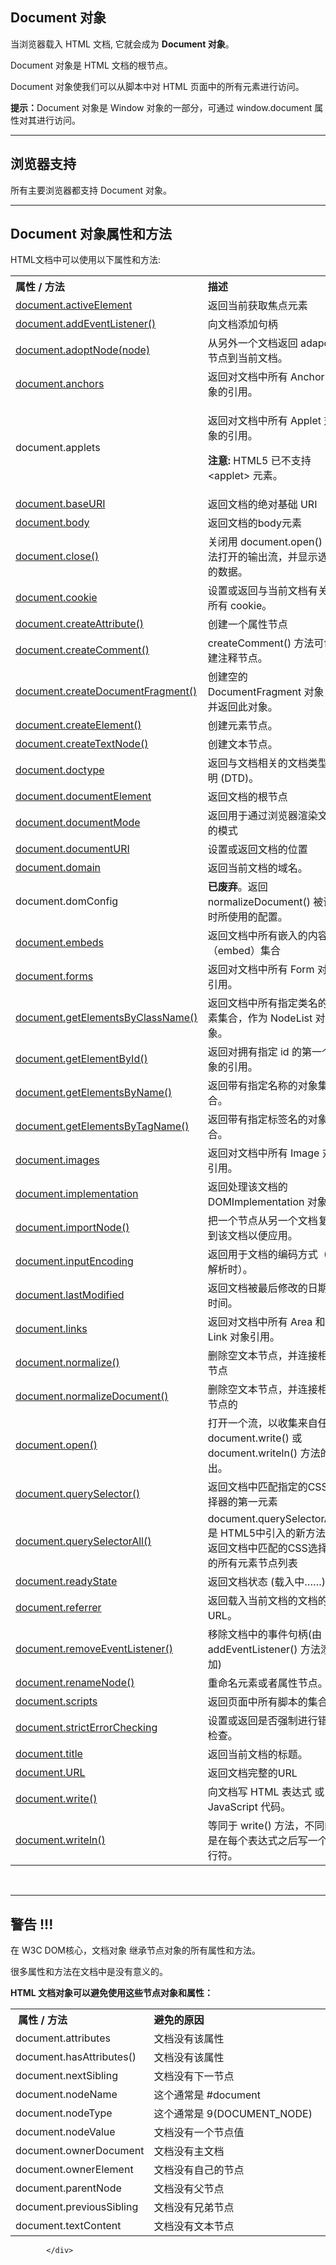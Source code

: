 <div class="article-intro" id="content">
<h2>Document 对象</h2>
<p>当浏览器载入 HTML 文档, 它就会成为 <strong>Document 对象</strong>。</p>
<p>Document 对象是 HTML 文档的根节点。</p>
<p>Document 对象使我们可以从脚本中对 HTML 页面中的所有元素进行访问。</p>
<p><b>提示：</b>Document 对象是 Window 对象的一部分，可通过 window.document 属性对其进行访问。</p>

<hr>
<h2>浏览器支持</h2>
<p>
<p>所有主要浏览器都支持 Document 对象。</p>

<hr>
<h2>Document 对象属性和方法</h2>
<p>HTML文档中可以使用以下属性和方法:</p>



<table class="reference notranslate">
<tbody><tr>
<th width="35%" align="left">属性 / 方法</th>
    <th align="left">描述</th>
</tr>
<tr>
    <td><a href="prop-document-activeelement.html">document.activeElement</a></td>
    <td>返回当前获取焦点元素</td>
</tr>
<tr>
    <td><a href="met-document-addeventlistener.html">document.addEventListener()</a></td>
    <td>向文档添加句柄</td>
</tr>

<tr>
<td><a href="/jsref/met-document-adoptnode.html" rel="noopener" target="_blank">document.adoptNode(node)</a></td>
	<td>从另外一个文档返回  adapded 节点到当前文档。</td>
</tr>
<tr>
<td><a href="coll-doc-anchors.html">document.anchors</a></td>
    <td>返回对文档中所有 Anchor 对象的引用。</td>
</tr>
<tr>
<td>document.applets</td>
    <td><p>返回对文档中所有 Applet 对象的引用。</p><p><span class="deprecated"><b>注意:</b> HTML5 已不支持 &lt;applet&gt; 元素。</span></p></td>
</tr>
<tr>
<td><a href="prop-doc-baseuri.html">document.baseURI</a></td>
	<td>返回文档的绝对基础 URI</td>
</tr>
<tr>
<td><a href="/jsref/prop-doc-body.html" rel="noopener" target="_blank">document.body</a></td>
    <td>返回文档的body元素</td>
</tr>
<tr>
<td><a href="met-doc-close.html">document.close()</a></td>
    <td>关闭用 document.open() 方法打开的输出流，并显示选定的数据。</td>
</tr>
<tr>
<td><a href="prop-doc-cookie.html">document.cookie</a></td>
    <td>设置或返回与当前文档有关的所有 cookie。</td>
</tr>
<tr>
<td><a href="met-document-createattribute.html">document.createAttribute()</a></td>
	<td>创建一个属性节点</td>
</tr>
<tr>
<td><a href="met-document-createcomment.html">document.createComment()</a></td>
	<td>createComment() 方法可创建注释节点。</td>
</tr>
<tr>
<td><a href="met-document-createdocumentfragment.html">document.createDocumentFragment()</a></td>
	<td>创建空的 DocumentFragment 对象，并返回此对象。</td>
</tr>
<tr>
<td><a href="met-document-createelement.html">document.createElement()</a></td>
	<td>创建元素节点。</td>
</tr>
<tr>
<td><a href="met-document-createtextnode.html">document.createTextNode()</a></td>
	<td>创建文本节点。</td>
</tr>
<tr>
<td><a href="prop-document-doctype.html">document.doctype</a></td>
	<td>返回与文档相关的文档类型声明 (DTD)。</td>
</tr>
<tr>
<td><a href="prop-document-documentelement.html">document.documentElement</a></td>
	<td>返回文档的根节点</td>
</tr>
<tr>
<td><a href="prop-doc-documentmode.html">document.documentMode</a></td>
    <td>返回用于通过浏览器渲染文档的模式</td>
</tr>
<tr>
<td><a href="prop-document-documenturi.html">document.documentURI</a></td>
	<td>设置或返回文档的位置</td>
</tr>
<tr>
<td><a href="prop-doc-domain.html">document.domain</a></td>
    <td>返回当前文档的域名。</td>
</tr>
<tr>
<td>document.domConfig</td>
	<td><span class="deprecated"><b>已废弃</b>。</span>返回 normalizeDocument() 被调用时所使用的配置。</td>
</tr>
<tr>
	<td><a href="/jsref/coll-doc-embeds.html" rel="noopener" target="_blank">document.embeds</a></td>
	<td>返回文档中所有嵌入的内容（embed）集合</td>
</tr>
<tr>
<td><a href="coll-doc-forms.html">document.forms</a></td>
    <td>返回对文档中所有 Form 对象引用。</td>
</tr>
<tr>
<td><a href="met-document-getelementsbyclassname.html">document.getElementsByClassName()</a></td>
	<td>返回文档中所有指定类名的元素集合，作为 NodeList 对象。</td>
</tr>
<tr>
<td><a href="met-document-getelementbyid.html">document.getElementById()</a></td>
	<td>返回对拥有指定 id 的第一个对象的引用。</td>
</tr>
<tr>
<td><a href="met-doc-getelementsbyname.html">document.getElementsByName()</a></td>
    <td>返回带有指定名称的对象集合。</td>
</tr>
<tr>
<td><a href="met-document-getelementsbytagname.html">document.getElementsByTagName()</a></td>
	<td>返回带有指定标签名的对象集合。</td>
</tr>
<tr>
<td><a href="coll-doc-images.html">document.images</a></td>
    <td>返回对文档中所有 Image 对象引用。</td>
</tr>
<tr>
<td><a href="prop-document-implementation.html">document.implementation</a></td>
	<td>返回处理该文档的 DOMImplementation 对象。</td>
</tr>
<tr>
<td><a href="met-document-importnode.html">document.importNode()</a></td>
	<td>把一个节点从另一个文档复制到该文档以便应用。</td>
</tr>
<tr>
<td><a href="prop-document-inputencoding.html">document.inputEncoding</a></td>
	<td>返回用于文档的编码方式（在解析时）。</td>
</tr>
<tr>
<td><a href="prop-doc-lastmodified.html">document.lastModified</a></td>
    <td>返回文档被最后修改的日期和时间。</td>
</tr>
<tr>
<td><a href="coll-doc-links.html">document.links</a></td>
    <td>返回对文档中所有 Area 和 Link 对象引用。</td>
</tr>
<tr>
<td><a href="met-document-normalize.html">document.normalize()</a></td>
	<td>删除空文本节点，并连接相邻节点</td>
</tr>
<tr>
<td><a href="met-document-normalizedocument.html">document.normalizeDocument()</a></td>
	<td>删除空文本节点，并连接相邻节点的</td>
</tr>
<tr>
<td><a href="met-doc-open.html">document.open()</a></td>
    <td>打开一个流，以收集来自任何 document.write() 或 document.writeln() 方法的输出。</td>
</tr>

<tr>
    <td><a href="met-document-queryselector.html">document.querySelector()</a></td>
    <td>返回文档中匹配指定的CSS选择器的第一元素</td>
</tr>
<tr>
<td><a href="/jsref/met-document-queryselectorall.html" rel="noopener" target="_blank">document.querySelectorAll()</a></td>
    <td>document.querySelectorAll() 是 HTML5中引入的新方法，返回文档中匹配的CSS选择器的所有元素节点列表</td>
</tr>
<tr>
<td><a href="prop-doc-readystate.html">document.readyState</a></td>
    <td>返回文档状态 (载入中……) </td>
</tr>
<tr>
<td><a href="prop-doc-referrer.html">document.referrer</a></td>
    <td>返回载入当前文档的文档的 URL。</td>
</tr>
<tr>
    <td><a href="met-document-removeeventlistener.html">document.removeEventListener()</a></td>
    <td>移除文档中的事件句柄(由 addEventListener() 方法添加)</td>
</tr>
<tr>
<td><a href="met-document-renamenode.html">document.renameNode()</a></td>
	<td>重命名元素或者属性节点。</td>
</tr>

<tr>
<td><a href="/jsref/coll-doc-scripts.html" rel="noopener" target="_blank">document.scripts</a></td>
	<td>返回页面中所有脚本的集合。</td>
</tr>
<tr>
<td><a href="prop-document-stricterrorchecking.html">document.strictErrorChecking</a></td>
	<td>设置或返回是否强制进行错误检查。</td>
</tr>
<tr>
<td><a href="prop-doc-title.html">document.title</a></td>
    <td>返回当前文档的标题。</td>
</tr>
<tr>
<td><a href="prop-doc-url.html">document.URL</a></td>
    <td>返回文档完整的URL</td>
</tr>
<tr>
<td><a href="met-doc-write.html">document.write()</a></td>
    <td>向文档写 HTML 表达式 或 JavaScript 代码。</td>
</tr>
<tr>
<td><a href="met-doc-writeln.html">document.writeln()</a></td>
    <td>等同于 write() 方法，不同的是在每个表达式之后写一个换行符。</td>
</tr>
</tbody></table>
<br><hr>
<h2>警告 !!!</h2>
<p>在 W3C DOM核心，文档对象
继承节点对象的所有属性和方法。</p>
<p>很多属性和方法在文档中是没有意义的。</p>
<p><strong>HTML 文档对象可以避免使用这些节点对象和属性：</strong></p>

<table class="reference notranslate">
<tbody><tr>
<th width="30%" align="left">&nbsp;属性 / 方法</th>
<th align="left">避免的原因</th>
</tr>
<tr>
<td>document.attributes</td>
	<td>文档没有该属性</td>
</tr>
<tr>
<td>document.hasAttributes()</td>
	<td>文档没有该属性</td>
</tr>
<tr>
<td>document.nextSibling</td>
	<td>文档没有下一节点</td>
</tr>
<tr>
<td>document.nodeName</td>
	<td>这个通常是 #document</td>
</tr>
<tr>
<td>document.nodeType</td>
	<td>这个通常是 9(DOCUMENT_NODE) </td>
</tr>
<tr>
<td>document.nodeValue</td>
	<td>文档没有一个节点值</td>
</tr>
<tr>
<td>document.ownerDocument</td>
	<td>文档没有主文档</td>
</tr>
<tr>
<td>document.ownerElement</td>
	<td>文档没有自己的节点</td>
</tr>
<tr>
<td>document.parentNode</td>
	<td>文档没有父节点</td>
</tr>
<tr>
<td>document.previousSibling</td>
	<td>文档没有兄弟节点</td>
</tr>
<tr>
<td>document.textContent</td>
	<td>文档没有文本节点</td>
</tr>
</tbody></table>			
			
			</div>
